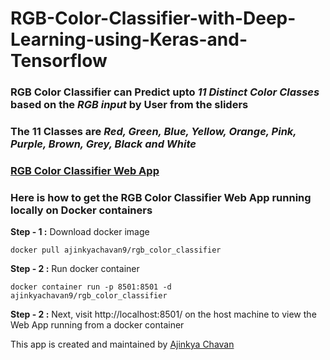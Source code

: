 # RGB-Color-Classifier-with-Deep-Learning-using-Keras-and-Tensorflow

### **RGB Color Classifier** can Predict upto *11 Distinct Color Classes* based on the *RGB input* by User from the sliders

### The 11 Classes are *Red, Green, Blue, Yellow, Orange, Pink, Purple, Brown, Grey, Black and White*

### [RGB Color Classifier Web App](https://rgb-color-classifier.herokuapp.com/)



### Here is how to get the RGB Color Classifier Web App running locally on Docker containers

**Step - 1 :** Download docker image

```docker pull ajinkyachavan9/rgb_color_classifier```


**Step - 2 :** Run docker container

```docker container run -p 8501:8501 -d ajinkyachavan9/rgb_color_classifier```



**Step - 2 :** Next, visit http://localhost:8501/ on the host machine to view the Web App running from a docker container


This app is created and maintained by [Ajinkya Chavan](https://www.linkedin.com/in/ajinkyachavan9)

